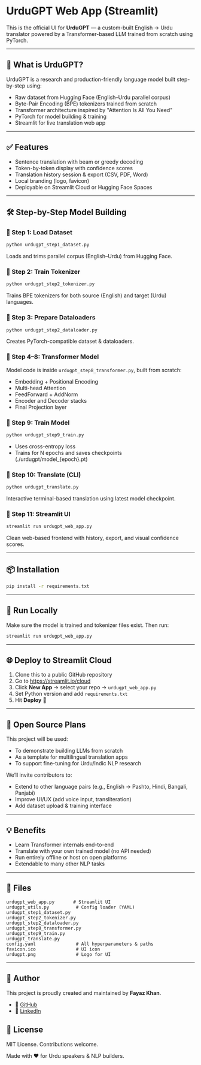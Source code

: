 # UrduGPT Web App (Streamlit)

This is the official UI for **UrduGPT** — a custom-built English → Urdu translator powered by a Transformer-based LLM trained from scratch using PyTorch.

---

## 🧠 What is UrduGPT?
UrduGPT is a research and production-friendly language model built step-by-step using:
- Raw dataset from Hugging Face (English–Urdu parallel corpus)
- Byte-Pair Encoding (BPE) tokenizers trained from scratch
- Transformer architecture inspired by "Attention Is All You Need"
- PyTorch for model building & training
- Streamlit for live translation web app

---

## ✅ Features
- Sentence translation with beam or greedy decoding
- Token-by-token display with confidence scores
- Translation history session & export (CSV, PDF, Word)
- Local branding (logo, favicon)
- Deployable on Streamlit Cloud or Hugging Face Spaces

---

## 🛠️ Step-by-Step Model Building

### 🔹 Step 1: Load Dataset
```bash
python urdugpt_step1_dataset.py
```
Loads and trims parallel corpus (English–Urdu) from Hugging Face.

### 🔹 Step 2: Train Tokenizer
```bash
python urdugpt_step2_tokenizer.py
```
Trains BPE tokenizers for both source (English) and target (Urdu) languages.

### 🔹 Step 3: Prepare Dataloaders
```bash
python urdugpt_step2_dataloader.py
```
Creates PyTorch-compatible dataset & dataloaders.

### 🔹 Step 4–8: Transformer Model
Model code is inside `urdugpt_step8_transformer.py`, built from scratch:
- Embedding + Positional Encoding
- Multi-head Attention
- FeedForward + AddNorm
- Encoder and Decoder stacks
- Final Projection layer

### 🔹 Step 9: Train Model
```bash
python urdugpt_step9_train.py
```
- Uses cross-entropy loss
- Trains for N epochs and saves checkpoints (./urdugpt/model_{epoch}.pt)

### 🔹 Step 10: Translate (CLI)
```bash
python urdugpt_translate.py
```
Interactive terminal-based translation using latest model checkpoint.

### 🔹 Step 11: Streamlit UI
```bash
streamlit run urdugpt_web_app.py
```
Clean web-based frontend with history, export, and visual confidence scores.

---

## 📦 Installation
```bash
pip install -r requirements.txt
```

---

## 🚀 Run Locally
Make sure the model is trained and tokenizer files exist.
Then run:
```bash
streamlit run urdugpt_web_app.py
```

---

## 🌐 Deploy to Streamlit Cloud
1. Clone this to a public GitHub repository
2. Go to https://streamlit.io/cloud
3. Click **New App** → select your repo → `urdugpt_web_app.py`
4. Set Python version and add `requirements.txt`
5. Hit **Deploy** 🎉

---

## 🤝 Open Source Plans
This project will be used:
- To demonstrate building LLMs from scratch
- As a template for multilingual translation apps
- To support fine-tuning for Urdu/Indic NLP research

We’ll invite contributors to:
- Extend to other language pairs (e.g., English → Pashto, Hindi, Bangali, Panjabi)
- Improve UI/UX (add voice input, transliteration)
- Add dataset upload & training interface

---

## 💡 Benefits
- Learn Transformer internals end-to-end
- Translate with your own trained model (no API needed)
- Run entirely offline or host on open platforms
- Extendable to many other NLP tasks

---

## 📁 Files
```
urdugpt_web_app.py       # Streamlit UI
urdugpt_utils.py          # Config loader (YAML)
urdugpt_step1_dataset.py
urdugpt_step2_tokenizer.py
urdugpt_step2_dataloader.py
urdugpt_step8_transformer.py
urdugpt_step9_train.py
urdugpt_translate.py
config.yaml               # All hyperparameters & paths
favicon.ico               # UI icon
urdugpt.png               # Logo for UI
```

---

## 🙌 Author

This project is proudly created and maintained by **Fayaz Khan**.

- 🔗 [GitHub](https://github.com/fayazkhan121)
- 💼 [LinkedIn](https://www.linkedin.com/in/contact-fayaz-khan/)

## 🧾 License
MIT License. Contributions welcome.

Made with ❤️ for Urdu speakers & NLP builders.

